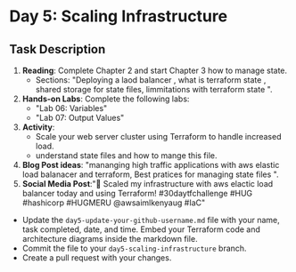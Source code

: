 # Day 5: Scaling Infrastructure

## Task Description

1. **Reading**: Complete  Chapter 2 and start Chapter 3 how to manage state.
   - Sections: "Deploying a laod balancer , what is terraform state , shared storage for state files, limmitations with terraform state ".
2. **Hands-on Labs**: Complete the following labs:
   - "Lab 06: Variables"
   - "Lab 07: Output Values"
3. **Activity**: 
   - Scale your web server cluster using Terraform to handle increased load.
   - understand state files and how to mange this file.
4. **Blog Post ideas**: "mananging high traffic applications with aws elastic load balanacer and terraform, Best pratices for managing state files ".
5. **Social Media Post**:"🚀 Scaled my infrastructure with aws elactic load balancer today and using Terraform! #30daytfchallenge #HUG #hashicorp #HUGMERU @awsaimlkenyaug #IaC"

- Update the `day5-update-your-github-username.md` file with your name, task completed, date, and time. Embed your Terraform code and architecture diagrams inside the markdown file.
- Commit the file to your `day5-scaling-infrastructure` branch.
- Create a pull request with your changes.




